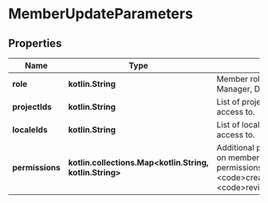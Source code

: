 
# MemberUpdateParameters

## Properties
Name | Type | Description | Notes
------------ | ------------- | ------------- | -------------
**role** | **kotlin.String** | Member role, can be any of of Manager, Developer, Translator |  [optional]
**projectIds** | **kotlin.String** | List of project ids the user has access to.  |  [optional]
**localeIds** | **kotlin.String** | List of locale ids the user has access to. |  [optional]
**permissions** | **kotlin.collections.Map&lt;kotlin.String, kotlin.String&gt;** | Additional permissions depending on member role. Available permissions are &lt;code&gt;create_upload&lt;/code&gt; and &lt;code&gt;review_translations&lt;/code&gt; |  [optional]



